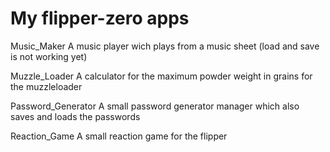 # My flipper-zero apps

Music_Maker           A music player wich plays from a music sheet (load and save is not working yet)

Muzzle_Loader         A calculator for the maximum powder weight in grains for the muzzleloader

Password_Generator    A small password generator manager which also saves and loads the passwords

Reaction_Game         A small reaction game for the flipper
